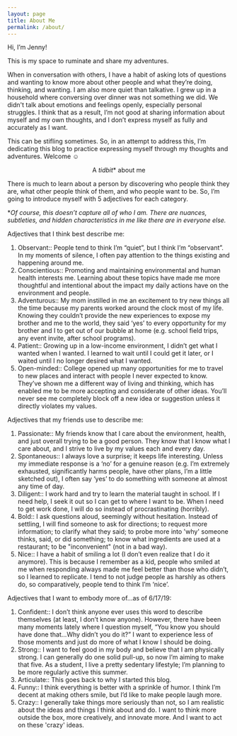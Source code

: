 ```yaml
---
layout: page
title: About Me
permalink: /about/
---
```


Hi, I’m Jenny!

This is my space to ruminate and share my adventures. 

When in conversation with others, I have a habit of asking lots of questions and wanting to know more about other people and what they’re doing, thinking, and wanting. I am also more quiet than talkative. I grew up in a household where conversing over dinner was not something we did. We didn't talk about emotions and feelings openly, especially personal struggles. I think that as a result, I’m not good at sharing information about myself and my own thoughts, and I don’t express myself as fully and accurately as I want.

This can be stifling sometimes. So, in an attempt to address this, I’m dedicating this blog to practice expressing myself through my thoughts and adventures. Welcome ☺

<p style="text-align: center;">
A <em>tidbit</em>* about me
</p>

There is much to learn about a person by discovering who people think they are, what other people think of them, and who people want to be. So, I’m going to introduce myself with 5 adjectives for each category. 

*<em>Of course, this doesn’t capture all of who I am. There are nuances, subtleties, and hidden characteristics in me like there are in everyone else.</em>

Adjectives that I think best describe me:
1.	Observant:: People tend to think I’m “quiet”, but I think I’m “observant”. In my moments of silence, I often pay attention to the things existing and happening around me.
2.	Conscientious:: Promoting and maintaining environmental and human health interests me. Learning about these topics have made me more thoughtful and intentional about the impact my daily actions have on the environment and people.
3.	Adventurous:: My mom instilled in me an excitement to try new things all the time because my parents worked around the clock most of my life. Knowing they couldn’t provide the new experiences to expose my brother and me to the world, they said ‘yes’ to every opportunity for my brother and I to get out of our bubble at home (e.g. school field trips, any event invite, after school programs).
4.	Patient:: Growing up in a low-income environment, I didn’t get what I wanted when I wanted. I learned to wait until I could get it later, or I waited until I no longer desired what I wanted. 
5.	Open-minded:: College opened up many opportunities for me to travel to new places and interact with people I never expected to know. They’ve shown me a different way of living and thinking, which has enabled me to be more accepting and considerate of other ideas. You’ll never see me completely block off a new idea or suggestion unless it directly violates my values.

Adjectives that my friends use to describe me:
1.	Passionate:: My friends know that I care about the environment, health, and just overall trying to be a good person. They know that I know what I care about, and I strive to live by my values each and every day.
2.	Spontaneous:: I always love a surprise; it keeps life interesting. Unless my immediate response is a ‘no’ for a genuine reason (e.g. I’m extremely exhausted, significantly harms people, have other plans, I’m a little sketched out), I often say ‘yes’ to do something with someone at almost any time of day. 
3.	Diligent:: I work hard and try to learn the material taught in school. If I need help, I seek it out so I can get to where I want to be. When I need to get work done, I will do so instead of procrastinating (horribly).
4.	Bold:: I ask questions aloud, seemingly without hesitation. Instead of settling, I will find someone to ask for directions; to request more information; to clarify what they said; to probe more into 'why' someone thinks, said, or did something; to know what ingredients are used at a restaurant; to be "inconvenient" (not in a bad way).
5.	Nice:: I have a habit of smiling a lot (I don’t even realize that I do it anymore). This is because I remember as a kid, people who smiled at me when responding always made me feel better than those who didn’t, so I learned to replicate. I tend to not judge people as harshly as others do, so comparatively, people tend to think I’m ‘nice’.

Adjectives that I want to embody more of…as of 6/17/19:
1.	Confident:: I don’t think anyone ever uses this word to describe themselves (at least, I don’t know anyone). However, there have been many moments lately where I question myself, “You know you should have done that…Why didn’t you do it?” I want to experience less of those moments and just do more of what I know I should be doing.
2.	Strong:: I want to feel good in my body and believe that I am physically strong. I can generally do one solid pull-up, so now I’m aiming to make that five. As a student, I live a pretty sedentary lifestyle; I’m planning to be more regularly active this summer.
3.	Articulate:: This goes back to why I started this blog. 
4.	Funny:: I think everything is better with a sprinkle of humor. I think I’m decent at making others smile, but I’d like to make people laugh more. 
5.	Crazy:: I generally take things more seriously than not, so I am realistic about the ideas and things I think about and do. I want to think more outside the box, more creatively, and innovate more. And I want to act on these 'crazy' ideas.

